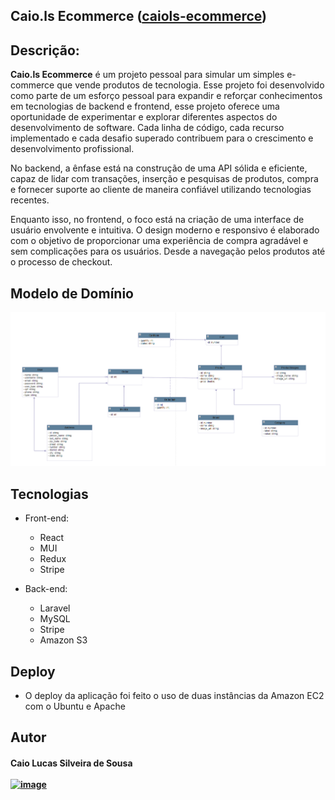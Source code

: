 ## ﻿Caio.ls Ecommerce ([caiols-ecommerce](https://github.com/caiolucasw/caiols-ecommerce/edit/main/README.md))

## Descrição:
**Caio.ls Ecommerce** é um projeto pessoal para simular um simples e-commerce que vende produtos de tecnologia. Esse projeto foi desenvolvido como parte de um esforço pessoal para expandir e reforçar conhecimentos em tecnologias de backend e frontend, esse projeto oferece uma oportunidade de experimentar e explorar diferentes aspectos do desenvolvimento de software. Cada linha de código, cada recurso implementado e cada desafio superado contribuem para o crescimento e desenvolvimento profissional.

No backend, a ênfase está na construção de uma API sólida e eficiente, capaz de lidar com transações, inserção e pesquisas de produtos, compra e fornecer suporte ao cliente de maneira confiável utilizando tecnologias recentes.

Enquanto isso, no frontend, o foco está na criação de uma interface de usuário envolvente e intuitiva. O design moderno e responsivo é elaborado com o objetivo de proporcionar uma experiência de compra agradável e sem complicações para os usuários. Desde a navegação pelos produtos até o processo de checkout.


## Modelo de Domínio 

![Modelo de Domínio](ecommerce-diagram-model.png)

## Tecnologias
  - Front-end:
    - React
    - MUI
    - Redux
    - Stripe

  - Back-end:
    - Laravel
    - MySQL
    - Stripe
    - Amazon S3

## Deploy
- O deploy da aplicação foi feito o uso de duas instâncias da Amazon EC2 com o Ubuntu e Apache


## Autor

#### Caio Lucas Silveira de Sousa <br><br> [![image](https://img.shields.io/badge/LinkedIn-0077B5?style=for-the-badge&logo=linkedin&logoColor=white)](https://linkedin.com/in/caiolsds)

